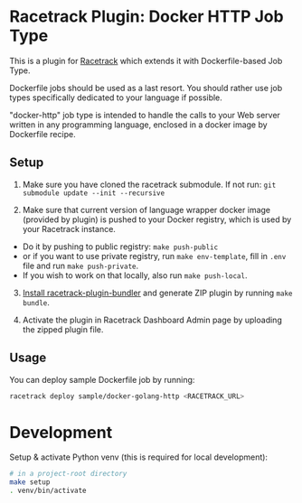 # Racetrack Plugin: Docker HTTP Job Type

This is a plugin for [Racetrack](https://github.com/TheRacetrack/racetrack)
which extends it with Dockerfile-based Job Type.

Dockerfile jobs should be used as a last resort. You should rather use job types
specifically dedicated to your language if possible.

"docker-http" job type is intended to handle the calls to your Web server written 
in any programming language, enclosed in a docker image by Dockerfile recipe.

## Setup
1. Make sure you have cloned the racetrack submodule. If not run: `git submodule update --init --recursive`

2. Make sure that current version of language wrapper docker image
  (provided by plugin) is pushed to your Docker registry,
  which is used by your Racetrack instance. 
  - Do it by pushing to public registry: `make push-public`  
  - or if you want to use private registry, run `make env-template`,
  fill in `.env` file and run `make push-private`.
  - If you wish to work on that locally, also run `make push-local`.

3. [Install racetrack-plugin-bundler](https://github.com/TheRacetrack/racetrack/blob/master/utils/plugin_bundler/README.md)
  and generate ZIP plugin by running `make bundle`.

4. Activate the plugin in Racetrack Dashboard Admin page
  by uploading the zipped plugin file.

## Usage
You can deploy sample Dockerfile job by running:
```bash
racetrack deploy sample/docker-golang-http <RACETRACK_URL>
```

# Development
Setup & activate Python venv (this is required for local development):

```bash
# in a project-root directory
make setup
. venv/bin/activate
```
